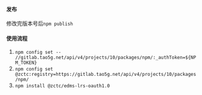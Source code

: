 #### 发布
修改完版本号后`npm publish`

#### 使用流程 
1. `npm config set -- //gitlab.tao5g.net/api/v4/projects/10/packages/npm/:_authToken=${NPM_TOKEN}`
2. `npm config set @zctc:registry=https://gitlab.tao5g.net/api/v4/projects/10/packages/npm/`
3. `npm install @zctc/edms-lrs-oauth1.0`